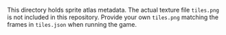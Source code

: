 This directory holds sprite atlas metadata. The actual texture file `tiles.png` is not included in this repository. Provide your own `tiles.png` matching the frames in `tiles.json` when running the game.

